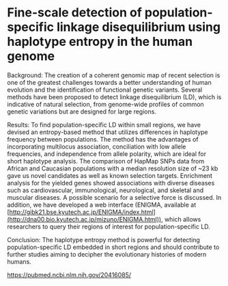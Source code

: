# Fine-scale detection of population-specific linkage disequilibrium using haplotype entropy in the human genome

Background: The creation of a coherent genomic map of recent selection is one of the greatest challenges towards a better understanding of human evolution and the identification of functional genetic variants. Several methods have been proposed to detect linkage disequilibrium (LD), which is indicative of natural selection, from genome-wide profiles of common genetic variations but are designed for large regions.

Results: To find population-specific LD within small regions, we have devised an entropy-based method that utilizes differences in haplotype frequency between populations. The method has the advantages of incorporating multilocus association, conciliation with low allele frequencies, and independence from allele polarity, which are ideal for short haplotype analysis. The comparison of HapMap SNPs data from African and Caucasian populations with a median resolution size of ~23 kb gave us novel candidates as well as known selection targets. Enrichment analysis for the yielded genes showed associations with diverse diseases such as cardiovascular, immunological, neurological, and skeletal and muscular diseases. A possible scenario for a selective force is discussed. In addition, we have developed a web interface (ENIGMA, available at [http://gibk21.bse.kyutech.ac.jp/ENIGMA/index.html](http://dna00.bio.kyutech.ac.jp/mizuno/ENIGMA.html)), which allows researchers to query their regions of interest for population-specific LD.

Conclusion: The haplotype entropy method is powerful for detecting population-specific LD embedded in short regions and should contribute to further studies aiming to decipher the evolutionary histories of modern humans.

https://pubmed.ncbi.nlm.nih.gov/20416085/
